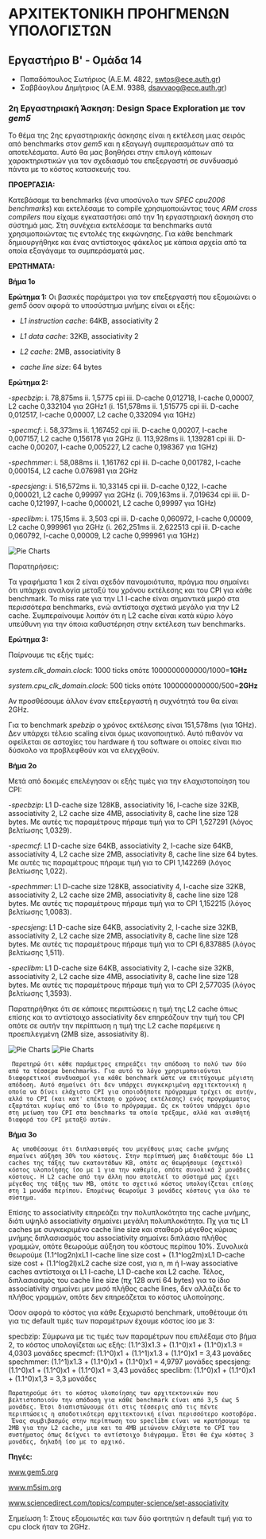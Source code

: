 # ΑΡΧΙΤΕΚΤΟΝΙΚΗ ΠΡΟΗΓΜΕΝΩΝ ΥΠΟΛΟΓΙΣΤΩΝ


## Εργαστήριο Β' - Ομάδα 14
 
* Παπαδόπουλος Σωτήριος (Α.Ε.Μ. 4822, <swtos@ece.auth.gr>)
* Σαββάογλου Δημήτριος  (Α.Ε.Μ. 9388, <dsavvaog@ece.auth.gr>)

### **2η Εργαστηριακή Άσκηση: Design Space Exploration με τον _gem5_**


  Το θέμα της 2ης εργαστηριακής άσκησης είναι η εκτέλεση μιας σειράς από benchmarks στον _gem5_ και η εξαγωγή συμπερασμάτων από τα αποτελέσματα. Αυτό θα μας βοηθήσει στην επιλογή κάποιων χαρακτηριστικών για τον σχεδιασμό του επεξεργαστή σε συνδυασμό πάντα με το κόστος κατασκευής του.


**ΠΡΟΕΡΓΑΣΙΑ:**

  Κατεβάσαμε τα benchmarks (ένα υποσύνολο των _SPEC cpu2006 benchmarks_) και εκτελέσαμε το compile χρησιμοποιώντας τους _ARM cross compilers_ που είχαμε εγκαταστήσει από την 1η εργαστηριακή άσκηση στο σύστημά μας. Στη συνέχεια εκτελέσαμε τα benchmarks αυτά χρησιμοποιώντας τις εντολές της εκφώνησης. Για κάθε benchmark δημιουργήθηκε και ένας αντίστοιχος φάκελος με κάποια αρχεία από τα οποία εξαγάγαμε τα συμπεράσματά μας.


**ΕΡΩΤΗΜΑΤΑ:**

**Βήμα 1ο**

**Ερώτημα 1:** Οι βασικές παράμετροι για τον επεξεργαστή που εξομοιώνει ο _gem5_ όσον αφορά το υποσύστημα μνήμης είναι οι εξής:

   -  _L1 instruction cache_: 64KB, associativity 2

   -  _L1 data cache_: 32KB, associativity 2

   -  _L2 cache_: 2MB, associativity 8

   -  _cache line size_: 64 bytes

**Ερώτημα 2:**

   -_specbzip_: i. 78,875ms ii. 1,5775 cpi iii. D-cache 0,012718, I-cache 0,00007, L2 cache 0,332104 για 2GHz1 (i. 151,578ms ii. 1,515775 cpi iii. D-cache 0,012517, I-cache 0,00007, L2 cache 0,332094 για 1GHz)   

   -_specmcf_: i. 58,373ms ii. 1,167452 cpi iii. D-cache 0,00207, I-cache 0,007157, L2 cache 0,156178 για 2GHz (i. 113,928ms ii. 1,139281 cpi iii. D-cache 0,00207, I-cache 0,005227, L2 cache 0,198367 για 1GHz)

   -_spechmmer_: i. 58,088ms ii. 1,161762 cpi iii. D-cache 0,001782, I-cache 0,000154, L2 cache 0.076981 για 2GHz

   -_specsjeng_: i. 516,572ms ii. 10,33145 cpi iii. D-cache 0,122, I-cache 0,000021, L2 cache 0,99997 για 2GHz (i. 709,163ms ii. 7,019634 cpi iii. D-cache 0,121997, I-cache 0,000021, L2 cache 0,99997 για 1GHz)

   -_speclibm_: i. 175,15ms ii. 3,503 cpi iii. D-cache 0,060972, I-cache 0,00009, L2 cache 0,999961 για 2GHz (i. 262,251ms ii. 2,622513 cpi iii. D-cache 0,060792, I-cache 0,00009, L2 cache 0,999961 για 1GHz)


![Pie Charts](/plot.PNG)


Παρατηρήσεις:

Τα γραφήματα 1 και 2 είναι σχεδόν πανομοιότυπα, πράγμα που σημαίνει ότι υπάρχει αναλογία μεταξύ του χρόνου εκτέλεσης και του CPI για κάθε benchmark.
Το miss rate για την L1 I-cache είναι σημαντικά μικρό στα περισσότερα benchmarks, ενώ αντίστοιχα σχετικά μεγάλο για την L2 cache. Συμπεραίνουμε λοιπόν ότι η L2 cache είναι κατά κύριο λόγο υπεύθυνη για την όποια καθυστέρηση στην εκτέλεση των benchmarks.


**Ερώτημα 3:**

Παίρνουμε τις εξής τιμές: 

_system.clk_domain.clock_: 1000 ticks οπότε  1000000000000/1000=**1GHz**

_system.cpu_clk_domain.clock_: 500 ticks οπότε 1000000000000/500=**2GHz**

Αν προσθέσουμε άλλον έναν επεξεργαστή η συχνότητά του θα είναι 2GHz.

Για το benchmark _spebzip_ ο χρόνος εκτέλεσης είναι 151,578ms (για 1GHz). Δεν υπάρχει τέλειο scaling είναι όμως ικανοποιητικό. Αυτό πιθανόν να οφείλεται σε αστοχίες του hardware ή του software οι οποίες είναι πιο δύσκολο να προβλεφθούν και να ελεγχθούν.


**Βήμα 2ο**

Μετά από δοκιμές επελέγησαν οι εξής τιμές για την ελαχιστοποίηση του CPI:

   -_specbzip_: L1 D-cache size 128KB, associativity 16, I-cache size 32KB, associativity 2, L2 cache size 4MB, associativity 8, cache line size 128 bytes. Με αυτές τις παραμέτρους πήραμε τιμή για το CPI 1,527291 (λόγος βελτίωσης 1,0329).

   -_specmcf_: L1 D-cache size 64KB, associativity 2, I-cache size 64KB, associativity 4, L2 cache size 2MB, associativity 8, cache line size 64 bytes. Με αυτές τις παραμέτρους πήραμε τιμή για το CPI 1,142269 (λόγος βελτίωσης 1,022).

   -_spechmmer_: L1 D-cache size 128KB, associativity 4, I-cache size 32KB, associativity 2, L2 cache size 2MB, associativity 8, cache line size 128 bytes. Με αυτές τις παραμέτρους πήραμε τιμή για το CPI 1,152215 (λόγος βελτίωσης 1,0083).

   -_specsjeng_: L1 D-cache size 64KB, associativity 2, I-cache size 32KB, associativity 2, L2 cache size 2MB, associativity 8, cache line size 128 bytes. Με αυτές τις παραμέτρους πήραμε τιμή για το CPI 6,837885 (λόγος βελτίωσης 1,511).

   -_speclibm_: L1 D-cache size 64KB, associativity 2, I-cache size 32KB, associativity 2, L2 cache size 4MB, associativity 8, cache line size 128 bytes. Με αυτές τις παραμέτρους πήραμε τιμή για το CPI 2,577035 (λόγος βελτίωσης 1,3593).

Παρατηρήθηκε ότι σε κάποιες περιπτώσεις η τιμή της L2 cache όπως επίσης και το αντίστοιχο associativity δεν επηρεάζουν την τιμή του CPI οπότε σε αυτήν την περίπτωση η τιμή της L2 cache παρέμεινε η προεπιλεγμένη (2MB size, assosiativity 8).


![Pie Charts](/diagram.PNG)
![Pie Charts](/diagram_2.PNG)


     Παρατηρώ ότι κάθε παράμετρος επηρεάζει την απόδοση το πολύ των δύο από τα τέσσερα benchmarks. Για αυτό το λόγο χρησιμοποιούνται διαφορετικοί συνδυασμοί για κάθε benchmark ώστε να επιτύχουμε μέγιστη απόδοση. Αυτό σημαίνει ότι δεν υπάρχει συγκεκριμένη αρχιτεκτονική η οποία να δίνει ελάχιστο CPI για οποιοδήποτε πρόγραμμα τρέχει σε αυτήν, αλλά το CPI (και κατ' επέκταση ο χρόνος εκτέλεσης) ενός προγράμματος εξαρτάται κυρίως από το ίδιο το πρόγραμμα. Ως εκ τούτου υπάρχει όριο στη μείωση του CPI στα benchmarks τα οποία τρέξαμε, αλλά και αισθητή διαφορά του CPI μεταξύ αυτών.


**Βήμα 3ο**


     Ας υποθέσουμε ότι διπλασιασμός του μεγέθους μιας cache μνήμης σημαίνει αύξηση 30% του κόστους. Στην περίπτωσή μας διαθέτουμε δύο L1 caches της τάξης των εκατοντάδων KB, οπότε ας θεωρήσουμε (σχετικό) κόστος υλοποίησης ίσο με 1 για την καθεμία, οπότε συνολικά 2 μονάδες κόστους. Η L2 cache από την άλλη που αποτελεί το σύστημά μας έχει μέγεθος της τάξης των MB, οπότε το σχετικό κόστος υπολογίζεται επίσης στη 1 μονάδα περίπου. Επομένως θεωρούμε 3 μονάδες κόστους για όλο το σύστημα.
   Επίσης το associativity επηρεάζει την πολυπλοκότητα της cache μνήμης, διότι υψηλό associativity σημαίνει μεγάλη πολυπλοκότητα. Πχ για τις L1 caches με συγκεκριμένο cache line size και σταθερό μέγεθος κύριας μνήμης διπλασιασμός του associativity σημαίνει διπλάσιο πλήθος γραμμών, οπότε θεωρούμε αύξηση του κόστους περίπου 10%. Συνολικά θεωρούμε (1.1^log2n)xL1 I-cache line size cost + (1.1^log2m)xL1 D-cache size cost + (1.1^log2l)xL2 cache size cost, για n, m ή l-way associative caches αντίστοιχα οι L1 I-cache, L1 D-cache και L2 cache. Τέλος, διπλασιασμός του cache line size (πχ 128 αντί 64 bytes) για το ίδιο associativity σημαίνει μεν μισό πλήθος cache lines, δεν αλλάζει δε το πλήθος γραμμών, οπότε δεν επηρεάζεται το κόστος υλοποίησης.

Όσον αφορά το κόστος για κάθε ξεχωριστό benchmark, υποθέτουμε ότι για τις default τιμές των παραμέτρων έχουμε κόστος ίσο με 3:

specbzip: Σύμφωνα με τις τιμές των παραμέτρων που επιλέξαμε στο βήμα 2, το κόστος υπολογίζεται ως εξής: (1.1^3)x1.3 + (1.1^0)x1 + (1.1^0)x1.3 = 4,0303 μονάδες
specmcf: (1.1^0)x1 + (1.1^1)x1.3 + (1.1^0)x1 = 3,43 μονάδες
spechmmer: (1.1^1)x1.3 + (1.1^0)x1 + (1.1^0)x1 = 4,9797 μονάδες
specsjeng: (1.1^0)x1 + (1.1^0)x1 + (1.1^0)x1 = 3,43 μονάδες 
speclibm: (1.1^0)x1 + (1.1^0)x1 + (1.1^0)x1,3 = 3,3 μονάδες

    Παρατηρούμε ότι το κόστος υλοποίησης των αρχιτεκτονικών που βελτιστοποιούν την απόδοση για κάθε benchmark είναι από 3,5 έως 5 μονάδες. Έτσι διαπιστώνουμε ότι στις τέσσερις από τις πέντε περιπτώσεις η αποδοτικότερη αρχιτεκτονική είναι περισσότερο κοστοβόρα. 
     Ένας συμβιβασμός στην περίπτωση του speclibm είναι να κρατήσουμε τα 2MB για την L2 cache, μια και τα 4MB μειώνουν ελάχιστα το CPI του συστήματος όπως δείχνει το αντίστοιχο διάγραμμα. Έτσι θα έχω κόστος 3 μονάδες, δηλαδή ίσο με το αρχικό.




















**Πηγές:**

www.gem5.org

www.m5sim.org

www.sciencedirect.com/topics/computer-science/set-associativity













Σημείωση 1: Στους εξομοιωτές και των δύο φοιτητών η default τιμή για το cpu clock ήταν τα 2GHz.
